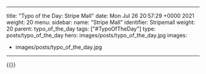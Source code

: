 
---
title: "Typo of the Day: Stripe Mall"
date: Mon Jul 26 20:57:29 +0000 2021
weight: 20
menu:
  sidebar:
    name: "Stripe Mall"
    identifier: Stripemall
    weight: 20
    parent: typo_of_the_day
tags: ["#TypoOfTheDay"]
type: posts/typo_of_the_day
hero: images/posts/typo_of_the_day.jpg
images:
- images/posts/typo_of_the_day.jpg
---


{{<tweet user="mariatta" id="1419763830914117642">}}

